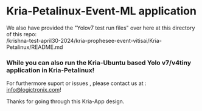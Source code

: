 # Kria-Petalinux-Event-ML application

We also have provided the "Yolov7 test run files" over here at this directory of this repo: \
/krishna-test-april30-2024/kria-prophesee-event-vitisai/Kria-Petalinux/README.md


### While you can also run the Kria-Ubuntu based Yolo v7/v4tiny application in Kria-Petalinux!

For furthermore suport or issues , please contact us at : info@logictronix.com! 

Thanks for going through this Kria-App design.

